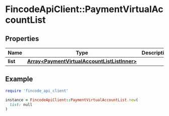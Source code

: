 # FincodeApiClient::PaymentVirtualAccountList

## Properties

| Name | Type | Description | Notes |
| ---- | ---- | ----------- | ----- |
| **list** | [**Array&lt;PaymentVirtualAccountListListInner&gt;**](PaymentVirtualAccountListListInner.md) |  | [optional] |

## Example

```ruby
require 'fincode_api_client'

instance = FincodeApiClient::PaymentVirtualAccountList.new(
  list: null
)
```

